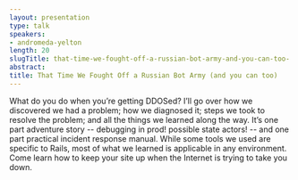 ```yaml
---
layout: presentation
type: talk
speakers:
- andromeda-yelton
length: 20
slugTitle: that-time-we-fought-off-a-russian-bot-army-and-you-can-too-
abstract:
title: That Time We Fought Off a Russian Bot Army (and you can too)
---
```

What do you do when you’re getting DDOSed? I’ll go over how we discovered we had a problem; how we diagnosed it; steps we took to resolve the problem; and all the things we learned along the way. It’s one part adventure story -- debugging in prod! possible state actors! -- and one part practical incident response manual. While some tools we used are specific to Rails, most of what we learned is applicable in any environment. Come learn how to keep your site up when the Internet is trying to take you down.